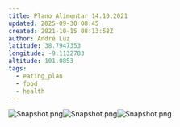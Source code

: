 ```yaml
---
title: Plano Alimentar 14.10.2021
updated: 2025-09-30 08:45
created: 2021-10-15 08:13:58Z
author: André Luz
latitude: 38.7947353
longitude: -9.1132783
altitude: 101.0853
tags:
  - eating_plan
  - food
  - health
---
```


![Snapshot.png](../../_resources/Snapshot-9.png)![Snapshot.png](Snapshot-7.png)![Snapshot.png](../../_resources/Snapshot-8.png)